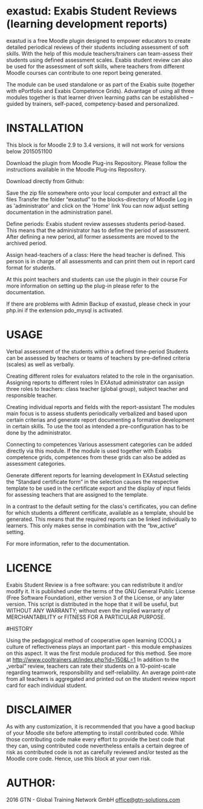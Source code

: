# exastud: Exabis Student Reviews (learning development reports)

exastud is a free Moodle plugin designed to empower educators to create detailed periodical reviews of their students including assessment of soft skills. With the help of this module teachers/trainers can team-assess their students using defined assessment scales. Exabis student review can also be used for the assessment of soft skills, where teachers from different Moodle courses can contribute to one report being generated.

The module can be used standalone or as part of the Exabis suite (together with ePortfolio and Exabis Competence Grids). 
Advantage of using all three modules together is that learner driven learning paths can be established – guided by trainers, self-paced, competency-based and personalized.


# INSTALLATION

This block is for Moodle 2.9 to 3.4 versions, it will not work for versions below 2015051100

Download the plugin from Moodle Plug-ins Repository. Please follow the instructions available in the Moodle Plug-ins Repository.

Download directly from Github:

Save the zip file somewhere onto your local computer and extract all the files
Transfer the folder “exastud” to the blocks-directory of Moodle
Log in as 'administrator' and click on the 'Home' link
You can now adjust setting documentation in the administration panel. 


Define periods:
Exabis student review assesses students period-based. This means that the administrator has to define the period of assessment. After defining a new period, all former assessments are moved to the archived period.


Assign head-teachers of a class: 
Here the head teacher is defined. This person is in charge of all assessments and can print them out in report card format for students.


At this point teachers and students can use the plugin in their course
For more information on setting up the plug-in please refer to the documentation.

If there are problems with Admin Backup of exastud, please check in your php.ini if the extension pdo_mysql is activated.

# USAGE

Verbal assessment of the students within a defined time-period
Students can be assessed by teachers or teams of teachers by pre-defined criteria (scales) as well as verbally.

Creating different roles for evaluators related to the role in the organisation. Assigning reports to different roles
In EXAstud administrator can assign three roles to teachers: class teacher (global group), subject teacher and responsible teacher.

Creating individual reports and fields with the report-assistant
The modules main focus is to assess students periodically verbalized and based upon certain criterias and generate report documenting a formative development in certain skills. 
To use the tool as intended a pre-configuration has to be done by the administrator.

Connecting to competences
Various assessment categories can be added directly via this module. 
If the module is used together with Exabis competence grids, competences from these grids can also be added as assessment categories.


Generate different reports for learning development
In EXAstud selecting the “Standard certificate form” in the selection causes the respective template to be used in the certificate export and the display of input fields for assessing teachers that are assigned to the template.

In a contrast to the default setting for the class's certificates, you can define for which students a different certificate, available as a template, should be generated. This means that the required reports can be linked individually to learners. This only makes sense in combination with the “bw_active” setting.

For more information, refer to the documentation.


# LICENCE

Exabis Student Review is a free software: you can redistribute it and/or modify it. It is published under the terms of the GNU General Public License (Free Software Foundation), either version 3 of the License, or any later version. 
This script is distributed in the hope that it will be useful, but WITHOUT ANY WARRANTY; without even the implied warranty of MERCHANTABILITY or FITNESS FOR A PARTICULAR PURPOSE.

#HISTORY

Using the pedagogical method of cooperative open learning (COOL) a culture of reflectiveness plays an important part - this module emphasizes on this aspect. It was the first module produced for this method. See more at http://www.cooltrainers.at/index.php?id=150&L=1
In addition to the „verbal“ review, teachers can rate their students on a 10-point-scale regarding teamwork, responsibility and self-reliability. An average point‐rate from all teachers is aggregated and printed out on the student review report card for each individual student.

# DISCLAIMER

As with any customization, it is recommended that you have a good backup of your Moodle site before attempting to install contributed code.
While those contributing code make every effort to provide the best code that they can, using contributed code nevertheless entails a certain degree of risk as contributed code is not as carefully reviewed and/or tested as the Moodle core code.
Hence, use this block at your own risk.

# AUTHOR:
2016 GTN - Global Training Network GmbH <office@gtn-solutions.com>
